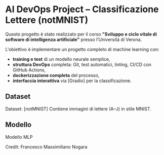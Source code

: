 # AI DevOps Project – Classificazione Lettere (notMNIST)

Questo progetto è stato realizzato per il corso **"Sviluppo e ciclo vitale di software di intelligenza artificiale"** presso l’Università di Verona.

L'obiettivo è implementare un progetto completo di machine learning con:
- **training e test** di un modello neurale semplice,
- **struttura DevOps** completa: Git, test automatici, linting, CI/CD con GitHub Actions,
- **dockerizzazione completa** del processo,
- **interfaccia interattiva** via [Gradio] per la classificazione.

## Dataset 
Dataset: [notMNIST]
Contiene immagini di lettere (A–J) in stile MNIST.

## Modello
Modello MLP 

Credit: Francesco Massimiliano Nogara

